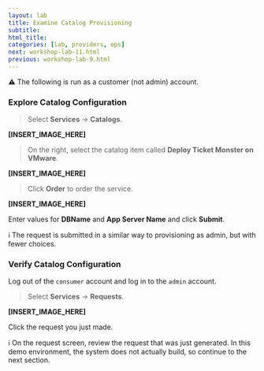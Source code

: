 ```yaml
---
layout: lab
title: Examine Catalog Provisioning
subtitle:
html_title:
categories: [lab, providers, ops]
next: workshop-lab-11.html
previous: workshop-lab-9.html
---
```


:warning: The following is run as a customer (not admin) account.

### Explore Catalog Configuration

> Select **Services** → **Catalogs**.

**[INSERT_IMAGE_HERE]**

> On the right, select the catalog item called **Deploy Ticket Monster on VMware**.

**[INSERT_IMAGE_HERE]**

> Click **Order** to order the service.

**[INSERT_IMAGE_HERE]**

Enter values for **DBName** and **App Server Name** and click **Submit**.

:information_source: The request is submitted in a similar way to provisioning as admin, but with fewer choices.

### Verify Catalog Configuration

Log out of the `consumer` account and log in to the `admin` account.

> Select **Services** → **Requests**.

**[INSERT_IMAGE_HERE]**

Click the request you just made.

:information_source: On the request screen, review the request that was just generated.  In this demo environment, the system does not actually build, so continue to the next section.
